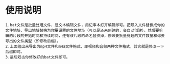 # 使用说明
    1.bat文件是批量处理文件，是文本编辑文件，用记事本打开编辑即可。把导入文件替换成你的文件地址，导出地址替换为你要设置的文件地址（可以是还未创建的，会自动创建）。然后要剪辑的片段的开始时间和持续时间，还有该片段的命名替换掉，修改要批量处理的文件数量和你要导出的文件类型（即修改后缀）。  
    2.上面给出来导出为mp4文件和m4a文件格式，即视频和音频两种文件格式，其实就是修改一下后缀即可。  
    3.最后双击你修改好的bat文件即可。
